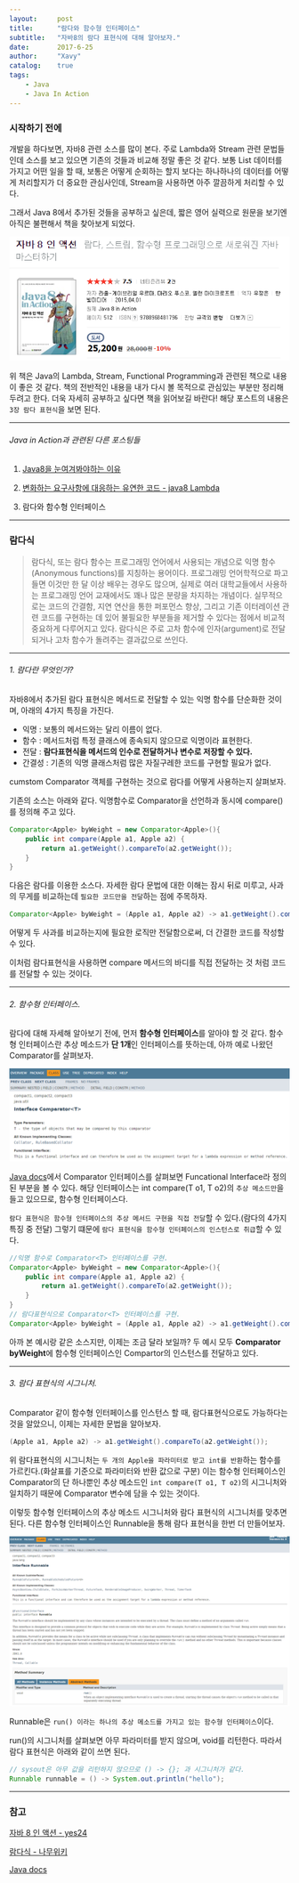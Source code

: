 ```yaml
---
layout:     post
title:      "람다와 함수형 인터페이스"
subtitle:   "자바8의 람다 표현식에 대해 알아보자."
date:       2017-6-25
author:     "Xavy"
catalog:    true
tags:
    - Java
    - Java In Action
---
```


### 시작하기 전에

 개발을 하다보면, 자바8 관련 소스를 많이 본다. 주로 Lambda와 Stream 관련 문법들인데 소스를 보고 있으면 기존의 것들과 비교해 정말 좋은 것 같다.
보통 List 데이터를 가지고 어떤 일을 할 때, 보통은 어떻게 순회하는 할지 보다는 하나하나의 데이터를 어떻게 처리할지가 더 중요한 관심사인데, Stream을 사용하면 아주 깔끔하게 처리할 수 있다. 

그래서 Java 8에서 추가된 것들을 공부하고 싶은데, 짧은 영어 실력으로 원문을 보기엔 아직은 불편해서 책을 찾아보게 되었다.

<img class="shadow" src="/img/my-post/book_image/java8_action.PNG" alt="java8">

위 책은 Java의 Lambda, Stream, Functional Programming과 관련된 책으로 내용이 좋은 것 같다.
책의 전반적인 내용을 내가 다시 볼 목적으로 관심있는 부분만 정리해 두려고 한다. 
더욱 자세히 공부하고 싶다면 책을 읽어보길 바란다! 해당 포스트의 내용은 `3장 람다 표현식`을 보면 된다.

- - -

###### Java in Action과 관련된 다른 포스팅들

1. [Java8을 눈여겨봐야하는 이유](https://dodo4513.github.io/2017/06/11/essential_java8/)

2. [변화하는 요구사항에 대응하는 유연한 코드 - java8 Lambda](https://dodo4513.github.io/2017/06/18/operation_parameterization_java8/)

3. 람다와 함수형 인터페이스

- - -

### 람다식

> 람다식, 또는 람다 함수는 프로그래밍 언어에서 사용되는 개념으로 익명 함수(Anonymous functions)를 지칭하는 용어이다. 
> 프로그래밍 언어학적으로 파고들면 이것만 한 달 이상 배우는 경우도 많으며, 실제로 여러 대학교들에서 사용하는 프로그래밍 언어 교재에서도 꽤나 많은 분량을 차지하는 개념이다. 
> 실무적으로는 코드의 간결함, 지연 연산을 통한 퍼포먼스 향상, 그리고 기존 이터레이션 관련 코드를 구현하는 데 있어 불필요한 부분들을 제거할 수 있다는 점에서 비교적 중요하게 다루어지고 있다. 
> 람다식은 주로 고차 함수에 인자(argument)로 전달되거나 고차 함수가 돌려주는 결과값으로 쓰인다.

- - -

###### 1. 람다란 무엇인가?

자바8에서 추가된 람다 표현식은 메서드로 전달할 수 있는 익명 함수를 단순화한 것이며, 아래의 4가지 특징을 가진다.

- 익명 : 보통의 메서드와는 달리 이름이 없다.
- 함수 : 메서드처럼 특정 클래스에 종속되지 않으므로 익명이라 표현한다.
- 전달 : **람다표현식을 메서드의 인수로 전달하거나 변수로 저장할 수 있다.**
- 간결성 : 기존의 익명 클래스처럼 많은 자질구레한 코드를 구현할 필요가 없다.

 cumstom Comparator 객체를 구현하는 것으로 람다를 어떻게 사용하는지 살펴보자. 

기존의 소스는 아래와 같다. 익명함수로 Comparator을 선언하과 동시에 compare()를 정의해 주고 있다.
```java
Comparator<Apple> byWeight = new Comparator<Apple>(){
    public int compare(Apple a1, Apple a2) {
        return a1.getWeight().compareTo(a2.getWeight());
    }
}
```

다음은 람다를 이용한 소스다. 자세한 람다 문법에 대한 이해는 잠시 뒤로 미루고, 사과의 무게를 비교하는데 `필요한 코드만을 전달`하는 점에 주목하자.
```Java
Comparator<Apple> byWeight = (Apple a1, Apple a2) -> a1.getWeight().compareTo(a2.getWeight());
```

어떻게 두 사과를 비교하는지에 필요한 로직만 전달함으로써, 더 간결한 코드를 작성할 수 있다.

이처럼 람다표현식을 사용하면 compare 메서드의 바디를 직접 전달하는 것 처럼 코드를 전달할 수 있는 것이다.

- - -

###### 2. 함수형 인터페이스.

람다에 대해 자세해 알아보기 전에, 먼저 **함수형 인터페이스**를 알아야 할 것 같다.
함수형 인터페이스란 추상 메소드가 **단 1개**인 인터페이스를 뜻하는데, 아까 예로 나왔던 Comparator를 살펴보자.

<img class="shadow" src="/img/my-post/20170625_lambda_1_java8/comparator.PNG" alt="comparator">

[Java docs](https://docs.oracle.com/javase/8/docs/api/)에서 Comparator 인터페이스를 살펴보면 Funcational Interface라 정의된 부분을 볼 수 있다. 
해당 인터페이스는 int compare(T o1, T o2)의 `추상 메소드만`을 들고 있으므로, 함수형 인터페이스다.

`람다 표현식은 함수형 인터페이스의 추상 메서드 구현을 직접 전달`할 수 있다.(람다의 4가지 특징 중 전달) 
그렇기 떄문에 `람다 표현식을 함수형 인터페이스의 인스턴스로 취급`할 수 있다. 

```java
//익명 함수로 Comparator<T> 인터페이스를 구현.
Comparator<Apple> byWeight = new Comparator<Apple>(){
    public int compare(Apple a1, Apple a2) {
        return a1.getWeight().compareTo(a2.getWeight());
    }
}
// 람다표현식으로 Comparator<T> 인터페이스를 구현.
Comparator<Apple> byWeight = (Apple a1, Apple a2) -> a1.getWeight().compareTo(a2.getWeight());
```

아까 본 예시랑 같은 소스지만, 이제는 조금 달라 보일까?
두 예시 모두 **Comparator<Apple> byWeight**에 함수형 인터페이스인 Compartor의 인스턴스를 전달하고 있다.

- - -

###### 3. 람다 표현식의 시그니처.

Comparator<T> 같이 함수형 인터페이스를 인스턴스 할 때, 람다표현식으로도 가능하다는 것을 알았으니, 이제는 자세한 문법을 알아보자.

```java
(Apple a1, Apple a2) -> a1.getWeight().compareTo(a2.getWeight());
```
위 람다표현식의 시그니처는 `두 개의 Apple을 파라미터로 받고 int를 반환`하는 함수를 가르킨다.(화살표를 기준으로 파라미터와 반환 값으로 구분) 
이는 함수형 인터페이스인 Comparator의 단 하나뿐인 추상 메소드인 `int compare(T o1, T o2)`의 시그니처와 일치하기 때문에 Comparator<T> 변수에 담을 수 있는 것이다.

이렇듯 함수형 인터페이스의 추상 메소드 시그니처와 람다 표현식의 시그니처를 맞추면 된다.
다른 함수형 인터페이스인 Runnable을 통해 람다 표현식을 한번 더 만들어보자.

<img class="shadow" src="/img/my-post/20170625_lambda_1_java8/runnable.PNG" alt="runnable">

Runnable은 `run() 이라는 하나의 추상 메소드를 가지고 있는 함수형 인터페이스`이다.

run()의 시그니처를 살펴보면 아무 파라미터를 받지 않으며, void를 리턴한다. 따라서 람다 표현식은 아래와 같이 쓰면 된다.

```java
// sysout은 아무 값을 리턴하지 않으므로 () -> {}; 과 시그니처가 같다.
Runnable runnable = () -> System.out.println("hello");
```

- - -

### 참고

[자바 8 인 액션 - yes24](http://book.naver.com/bookdb/book_detail.nhn?bid=8883567)

[람다식 - 나무위키](https://namu.wiki/w/%EB%9E%8C%EB%8B%A4%EC%8B%9D)

[Java docs](https://docs.oracle.com/javase/8/docs/api/)